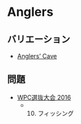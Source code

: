 # Anglers

## バリエーション
- [Anglers’ Cave](anglers-cave.md)

## 問題
- [WPC選抜大会 2016](../questions/jwpc2016.md)
	- 10. フィッシング
